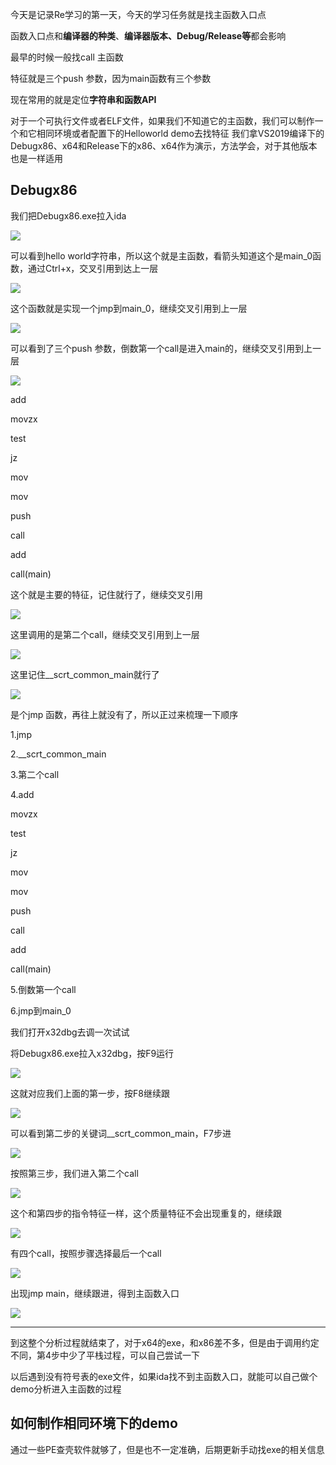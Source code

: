 
今天是记录Re学习的第一天，今天的学习任务就是找主函数入口点

函数入口点和**编译器的种类**、**编译器版本、Debug/Release等**都会影响

最早的时候一般找call 主函数

特征就是三个push 参数，因为main函数有三个参数

现在常用的就是定位**字符串和函数API**

对于一个可执行文件或者ELF文件，如果我们不知道它的主函数，我们可以制作一个和它相同环境或者配置下的Helloworld demo去找特征
我们拿VS2019编译下的Debugx86、x64和Release下的x86、x64作为演示，方法学会，对于其他版本也是一样适用

Debugx86
----
我们把Debugx86.exe拉入ida

![](https://github.com/Whitebird0/tuchuang/blob/main/QQ%E6%88%AA%E5%9B%BE20210628213755.png) 

可以看到hello world字符串，所以这个就是主函数，看箭头知道这个是main_0函数，通过Ctrl+x，交叉引用到达上一层

![](https://github.com/Whitebird0/tuchuang/blob/main/QQ%E6%88%AA%E5%9B%BE20210628213756.png) 

这个函数就是实现一个jmp到main_0，继续交叉引用到上一层

![](https://github.com/Whitebird0/tuchuang/blob/main/QQ%E6%88%AA%E5%9B%BE20210929233532.png) 

可以看到了三个push 参数，倒数第一个call是进入main的，继续交叉引用到上一层


![](https://github.com/Whitebird0/tuchuang/blob/main/aaa.png) 

add

movzx

test

jz

mov

mov

push

call

add

call(main)

这个就是主要的特征，记住就行了，继续交叉引用

![](https://github.com/Whitebird0/tuchuang/blob/main/QQ截图20210929234620.png) 

这里调用的是第二个call，继续交叉引用到上一层

![](https://github.com/Whitebird0/tuchuang/blob/main/qqq.png) 

这里记住__scrt_common_main就行了

![](https://github.com/Whitebird0/tuchuang/blob/main/QQ%E6%88%AA%E5%9B%BE20210930000553.png) 

是个jmp 函数，再往上就没有了，所以正过来梳理一下顺序

1.jmp

2.__scrt_common_main

3.第二个call

4.add

movzx

test

jz

mov

mov

push

call

add

call(main)

5.倒数第一个call

6.jmp到main_0

我们打开x32dbg去调一次试试

将Debugx86.exe拉入x32dbg，按F9运行


![](https://github.com/Whitebird0/tuchuang/blob/main/QQ%E6%88%AA%E5%9B%BE20210930001007.png) 

这就对应我们上面的第一步，按F8继续跟

![](https://github.com/Whitebird0/tuchuang/blob/main/QQ%E6%88%AA%E5%9B%BE20210930001148.png)

可以看到第二步的关键词__scrt_common_main，F7步进

![](https://github.com/Whitebird0/tuchuang/blob/main/QQ%E6%88%AA%E5%9B%BE20210930001305.png)

按照第三步，我们进入第二个call

![](https://github.com/Whitebird0/tuchuang/blob/main/QQ%E6%88%AA%E5%9B%BE20210930001435.png)

这个和第四步的指令特征一样，这个质量特征不会出现重复的，继续跟

![](https://github.com/Whitebird0/tuchuang/blob/main/QQ%E6%88%AA%E5%9B%BE20210930001558.png)

有四个call，按照步骤选择最后一个call

![](https://github.com/Whitebird0/tuchuang/blob/main/QQ%E6%88%AA%E5%9B%BE20210930001649.png)

出现jmp main，继续跟进，得到主函数入口

![](https://github.com/Whitebird0/tuchuang/blob/main/QQ%E6%88%AA%E5%9B%BE20210930001656.png)

---

到这整个分析过程就结束了，对于x64的exe，和x86差不多，但是由于调用约定不同，第4步中少了平栈过程，可以自己尝试一下

以后遇到没有符号表的exe文件，如果ida找不到主函数入口，就能可以自己做个demo分析进入主函数的过程

如何制作相同环境下的demo
---
通过一些PE查壳软件就够了，但是也不一定准确，后期更新手动找exe的相关信息
